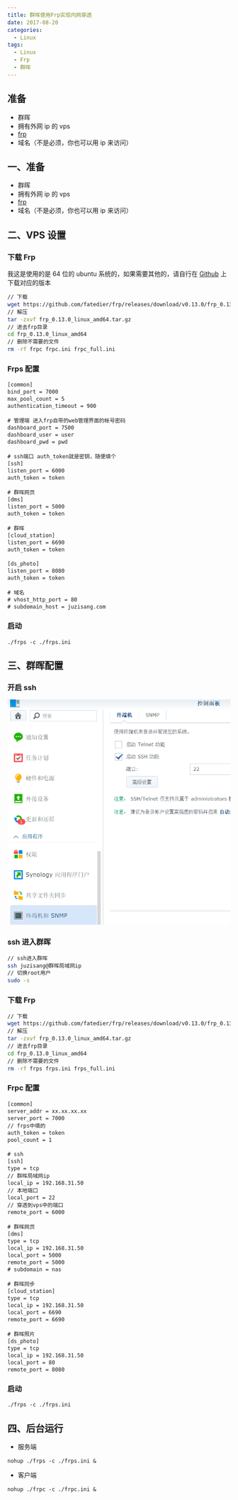 ```yaml
---
title: 群晖使用Frp实现内网穿透
date: 2017-08-20
categories:
  - Linux
tags:
  - Linux
  - Frp
  - 群晖
---
```


## 准备

- 群晖
- 拥有外网 ip 的 vps
- [frp](https://github.com/fatedier/frp)
- 域名（不是必须，你也可以用 ip 来访问）
  <!--more-->

## 一、准备

- 群晖
- 拥有外网 ip 的 vps
- [frp](https://github.com/fatedier/frp)
- 域名（不是必须，你也可以用 ip 来访问）

## 二、VPS 设置

### 下载 Frp

我这是使用的是 64 位的 ubuntu 系统的，如果需要其他的，请自行在 [Github](https://github.com/fatedier/frp/releases) 上下载对应的版本

```bash
// 下载
wget https://github.com/fatedier/frp/releases/download/v0.13.0/frp_0.13.0_linux_amd64.tar.gz
// 解压
tar -zxvf frp_0.13.0_linux_amd64.tar.gz
// 进去frp目录
cd frp_0.13.0_linux_amd64
// 删除不需要的文件
rm -rf frpc frpc.ini frpc_full.ini
```

### Frps 配置

```
[common]
bind_port = 7000
max_pool_count = 5
authentication_timeout = 900

# 管理端 进入frp自带的web管理界面的帐号密码
dashboard_port = 7500
dashboard_user = user
dashboard_pwd = pwd

# ssh端口 auth_token就是密钥，随便填个
[ssh]
listen_port = 6000
auth_token = token

# 群晖网页
[dms]
listen_port = 5000
auth_token = token

# 群晖
[cloud_station]
listen_port = 6690
auth_token = token

[ds_photo]
listen_port = 8080
auth_token = token

# 域名
# vhost_http_port = 80
# subdomain_host = juzisang.com
```

### 启动

```
./frps -c ./frps.ini
```

## 三、群晖配置

### 开启 ssh

![images](/images/群晖使用Frp实现内网穿透/1535020185186.png)

### ssh 进入群晖

```bash
// ssh进入群晖
ssh juzisang@群晖局域网ip
// 切换root用户
sudo -s
```

### 下载 Frp

```bash
// 下载
wget https://github.com/fatedier/frp/releases/download/v0.13.0/frp_0.13.0_linux_amd64.tar.gz
// 解压
tar -zxvf frp_0.13.0_linux_amd64.tar.gz
// 进去frp目录
cd frp_0.13.0_linux_amd64
// 删除不需要的文件
rm -rf frps frps.ini frps_full.ini
```

### Frpc 配置

```
[common]
server_addr = xx.xx.xx.xx
server_port = 7000
// frps中填的
auth_token = token
pool_count = 1

# ssh
[ssh]
type = tcp
// 群晖局域网ip
local_ip = 192.168.31.50
// 本地端口
local_port = 22
// 穿透到vps中的端口
remote_port = 6000

# 群晖网页
[dms]
type = tcp
local_ip = 192.168.31.50
local_port = 5000
remote_port = 5000
# subdomain = nas

# 群晖同步
[cloud_station]
type = tcp
local_ip = 192.168.31.50
local_port = 6690
remote_port = 6690

# 群晖照片
[ds_photo]
type = tcp
local_ip = 192.168.31.50
local_port = 80
remote_port = 8080
```

### 启动

```
./frps -c ./frps.ini
```

## 四、后台运行

- 服务端

```
nohup ./frps -c ./frps.ini &
```

- 客户端

```
nohup ./frpc -c ./frpc.ini &
```
